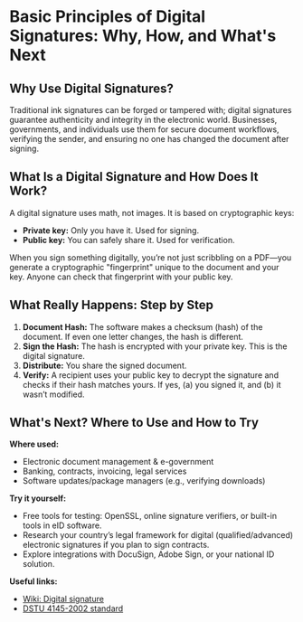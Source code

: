# Basic Principles of Digital Signatures: Why, How, and What's Next

## Why Use Digital Signatures?
Traditional ink signatures can be forged or tampered with; digital signatures guarantee authenticity and integrity in the electronic world. Businesses, governments, and individuals use them for secure document workflows, verifying the sender, and ensuring no one has changed the document after signing.

## What Is a Digital Signature and How Does It Work?
A digital signature uses math, not images. It is based on cryptographic keys:
- **Private key:** Only you have it. Used for signing.
- **Public key:** You can safely share it. Used for verification.

When you sign something digitally, you’re not just scribbling on a PDF—you generate a cryptographic "fingerprint" unique to the document and your key. Anyone can check that fingerprint with your public key.

## What Really Happens: Step by Step
1. **Document Hash:** The software makes a checksum (hash) of the document. If even one letter changes, the hash is different.
2. **Sign the Hash:** The hash is encrypted with your private key. This is the digital signature.
3. **Distribute:** You share the signed document.
4. **Verify:** A recipient uses your public key to decrypt the signature and checks if their hash matches yours. If yes, (a) you signed it, and (b) it wasn’t modified.

## What's Next? Where to Use and How to Try
**Where used:**
- Electronic document management & e-government
- Banking, contracts, invoicing, legal services
- Software updates/package managers (e.g., verifying downloads)

**Try it yourself:**
- Free tools for testing: OpenSSL, online signature verifiers, or built-in tools in eID software.
- Research your country’s legal framework for digital (qualified/advanced) electronic signatures if you plan to sign contracts.
- Explore integrations with DocuSign, Adobe Sign, or your national ID solution.

**Useful links:**
- [Wiki: Digital signature](https://en.wikipedia.org/wiki/Digital_signature)
- [DSTU 4145-2002 standard](https://zakon.isu.net.ua/sites/default/files/normdocs/DSTU_4145-2002.pdf)
